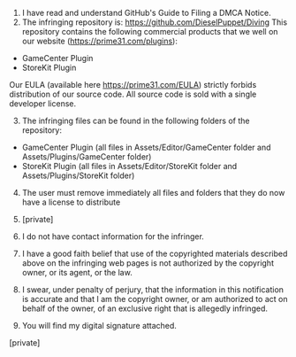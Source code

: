 1. I have read and understand GitHub's Guide to Filing a DMCA Notice.
2. The infringing repository is: https://github.com/DieselPuppet/Diving
This repository contains the following commercial products that we well on
our website (https://prime31.com/plugins):
- GameCenter Plugin
- StoreKit Plugin

Our EULA (available here https://prime31.com/EULA) strictly forbids
distribution of our source code. All source code is sold with a single
developer license.

3. The infringing files can be found in the following folders of the
repository:
- GameCenter Plugin (all files in Assets/Editor/GameCenter folder and
Assets/Plugins/GameCenter folder)
- StoreKit Plugin (all files in Assets/Editor/StoreKit folder and
Assets/Plugins/StoreKit folder)

4. The user must remove immediately all files and folders that they do now
have a license to distribute
5. [private]

6. I do not have contact information for the infringer.
7. I have a good faith belief that use of the copyrighted materials
described above on the infringing web pages is not authorized by the
copyright owner, or its agent, or the law.
8. I swear, under penalty of perjury, that the information in this
notification is accurate and that I am the copyright owner, or am
authorized to act on behalf of the owner, of an exclusive right that is
allegedly infringed.
9. You will find my digital signature attached.

[private]
